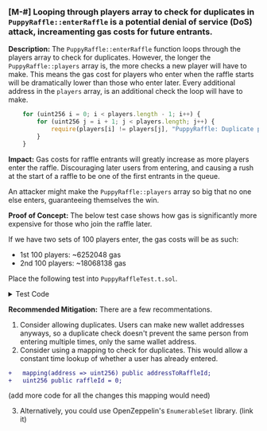 ### [M-#] Looping through players array to check for duplicates in `PuppyRaffle::enterRaffle` is a potential denial of service (DoS) attack, increamenting gas costs for future entrants.

**Description:** The `PuppyRaffle::enterRaffle` function loops through the players array to check for duplicates. However, the longer the `PuppyRaffle::players` array is, the more checks a new player will have to make. This means the gas cost for players who enter when the raffle starts will be dramatically lower than those who enter later. Every additional address in the `players` array, is an additional check the loop will have to make.

```javascript
    for (uint256 i = 0; i < players.length - 1; i++) {
        for (uint256 j = i + 1; j < players.length; j++) {
            require(players[i] != players[j], "PuppyRaffle: Duplicate player");
        }
    }
```

**Impact:** Gas costs for raffle entrants will greatly increase as more players enter the raffle. Discouraging later users from entering, and causing a rush at the start of a raffle to be one of the first entrants in the queue.

An attacker might make the `PuppyRaffle::players` array so big that no one else enters, guaranteeing themselves the win.

**Proof of Concept:** The below test case shows how gas is significantly more expensive for those who join the raffle later.

If we have two sets of 100 players enter, the gas costs will be as such:
- 1st 100 players: ~6252048 gas
- 2nd 100 players: ~18068138 gas

Place the following test into `PuppyRaffleTest.t.sol`.

<details>
<summary>Test Code</summary>

```javascript
function test_denial_of_service() public {
        // Set the gas price to 1
        vm.txGasPrice(1);

        // Enter 100 players
        uint256 playersNum = 100;
        address[] memory players = new address[](playersNum);

        for (uint256 i = 0; i < playersNum; i++) {
            players[i] = address(i);
            // this is creating 100 players with 100 addresses
        }

        // see how much gas it costs
        uint256 gasStart = gasleft();
        puppyRaffle.enterRaffle{value: entranceFee * players.length}(players);
        uint256 gasEnd = gasleft();
        uint256 gasUsedFirst = (gasStart - gasEnd) * tx.gasprice;
        console.log("Gas used for first 100 players: ", gasUsedFirst);

        // 2nd 100 players
        address[] memory playersTwo = new address[](playersNum);

        for (uint256 i = 0; i < playersNum; i++) {
            playersTwo[i] = address(i + playersNum);
        }

        // see how much gas it costs
        uint256 gasStart2 = gasleft();
        puppyRaffle.enterRaffle{value: entranceFee * playersTwo.length}(playersTwo);
        uint256 gasEnd2 = gasleft();
        uint256 gasUsedSecond = (gasStart2 - gasEnd2) * tx.gasprice;
        console.log("Gas used for first 100 players: ", gasUsedSecond);

        // assert suspected results
        assert(gasUsedFirst < gasUsedSecond);
    }
```

</details>


**Recommended Mitigation:** There are a few recommentations.

1. Consider allowing duplicates. Users can make new wallet addresses anyways, so a duplicate check doesn't prevent the same person from entering multiple times, only the same wallet address.
2. Consider using a mapping to check for duplicates. This would allow a constant time lookup of whether a user has already entered.

```diff
+   mapping(address => uint256) public addressToRaffleId;
+   uint256 public raffleId = 0;
```

(add more code for all the changes this mapping would need)

3. Alternatively, you could use OpenZeppelin's `EnumerableSet` library. (link it)



